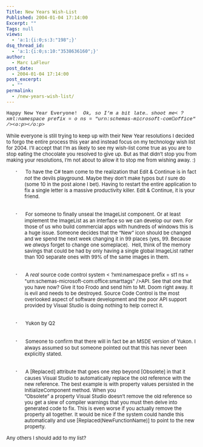 ```yaml
---
Title: New Years Wish-List
Published: 2004-01-04 17:14:00
Excerpt: ""
Tags: null
views:
  - 'a:1:{i:0;s:3:"198";}'
dsq_thread_id:
  - 'a:1:{i:0;s:10:"3538636160";}'
author:
  - Marc LaFleur
post_date:
  - 2004-01-04 17:14:00
post_excerpt:
  - ""
permalink:
  - /new-years-wish-list/
---
```

<font face="Courier New" size=2>Happy New Year Everyone!&nbsp; <i><span style="FONT-STYLE: italic">Ok, so I&#8217;m a bit late&#8230; shoot me< ?xml:namespace prefix = o ns = "urn:schemas-microsoft-com:office:office" /><o:p></o:p></span></i> </font>
<p><span style="FONT-SIZE: 12pt"><font face="Courier New"></font><font size=2>While everyone is still trying to keep up with their New Year resolutions I decided to forgo the entire process this year and instead focus on my technology wish list for 2004. I&#8217;ll accept that I&#8217;m as likely to see my wish-list come true as you are to stop eating the chocolate you resolved to give up. But as that didn&#8217;t stop you from making your resolutions, I&#8217;m not about to allow it to stop me from wishing away. :)<o:p></o:p></font></span></p>
<p style="MARGIN-LEFT: 0.5in; TEXT-INDENT: -0.25in; mso-list: l0 level1 lfo1"><font face="Courier New"></font><font size=2><span style="FONT-SIZE: 12pt; FONT-FAMILY: Symbol"><span style="mso-list: Ignore">&#183;<span style="FONT: 7pt 'Times New Roman'">&nbsp;&nbsp;&nbsp;&nbsp;&nbsp;&nbsp;&nbsp;&nbsp; </span></span></span>To have the C# team come to the realization that Edit &amp; Continue is in fact <i><span style="FONT-STYLE: italic">not</span></i> the devils playground. Maybe they don&#8217;t make typos but <i><span style="FONT-STYLE: italic">I</span></i> sure do (some 10 in the post alone I bet). Having to restart the entire application to fix a single letter is a massive productivity killer. Edit &amp; Continue, it is your friend.<br /><br /><o:p></o:p></font></p>
<p style="MARGIN-LEFT: 0.5in; TEXT-INDENT: -0.25in; mso-list: l0 level1 lfo1"><font face="Courier New"></font><font size=2><span style="FONT-SIZE: 12pt; FONT-FAMILY: Symbol"><span style="mso-list: Ignore">&#183;<span style="FONT: 7pt 'Times New Roman'">&nbsp;&nbsp;&nbsp;&nbsp;&nbsp;&nbsp;&nbsp;&nbsp; </span></span></span>For someone to finally unseal the ImageList component. Or at least implement the ImageList as an interface so we can develop our own. For those of us who build commercial apps with hundreds of windows this is a huge issue. Someone decides that the &#8220;New&#8221; icon should be changed and we spend the next week changing it in 99 places (yes, 99. Because we <i><span style="FONT-STYLE: italic">always</span></i> forget to change one someplace).&nbsp; Hell, think of the memory savings that could be had by only having a single global ImageList rather than 100 separate ones with 99% of the same images in them.<br /><br /><o:p></o:p></font></p>
<p style="MARGIN-LEFT: 0.5in; TEXT-INDENT: -0.25in; mso-list: l0 level1 lfo1"><font face="Courier New"></font><font size=2><span style="FONT-SIZE: 12pt; FONT-FAMILY: Symbol"><span style="mso-list: Ignore">&#183;<span style="FONT: 7pt 'Times New Roman'">&nbsp;&nbsp;&nbsp;&nbsp;&nbsp;&nbsp;&nbsp;&nbsp; </span></span></span>A <i><span style="FONT-STYLE: italic">real</span></i> source code control system < ?xml:namespace prefix = st1 ns = "urn:schemas-microsoft-com:office:smarttags" /><st1:stocktickeruk style="BACKGROUND-POSITION: left bottom; BACKGROUND-IMAGE: url(res://ietag.dll/#34/#1001); BACKGROUND-REPEAT: repeat-x" tabIndex=0 w:st="on"><st1:stocktickerca style="BACKGROUND-POSITION: left bottom; BACKGROUND-IMAGE: url(res://ietag.dll/#34/#1001); BACKGROUND-REPEAT: repeat-x" tabIndex=0 w:st="on">API</st1:stocktickerca></st1:stocktickeruk>. See that one that you have now? Give it too Frodo and send him to <st1:place w:st="on"><st1:placetype w:st="on">Mt.</st1:placetype> <st1:placename w:st="on">Doom</st1:placename></st1:place> right away. It is evil and needs to be destroyed. Source Code Control is the most overlooked aspect of software development and the poor <st1:stocktickeruk style="BACKGROUND-POSITION: left bottom; BACKGROUND-IMAGE: url(res://ietag.dll/#34/#1001); BACKGROUND-REPEAT: repeat-x" tabIndex=0 w:st="on"><st1:stocktickerca style="BACKGROUND-POSITION: left bottom; BACKGROUND-IMAGE: url(res://ietag.dll/#34/#1001); BACKGROUND-REPEAT: repeat-x" tabIndex=0 w:st="on">API</st1:stocktickerca></st1:stocktickeruk> support provided by Visual Studio is doing nothing to help correct it. <br /><br /><o:p></o:p></font></p>
<p style="MARGIN-LEFT: 0.5in; TEXT-INDENT: -0.25in; mso-list: l0 level1 lfo1"><font face="Courier New"></font><font size=2><span style="FONT-SIZE: 12pt; FONT-FAMILY: Symbol"><span style="mso-list: Ignore">&#183;<span style="FONT: 7pt 'Times New Roman'">&nbsp;&nbsp;&nbsp;&nbsp;&nbsp;&nbsp;&nbsp;&nbsp; </span></span></span><st1:place w:st="on"><st1:state w:st="on">Yukon</st1:state></st1:place> by Q2<br /><br /><o:p></o:p></font></p>
<p style="MARGIN-LEFT: 0.5in; TEXT-INDENT: -0.25in; mso-list: l0 level1 lfo1"><font face="Courier New"></font><font size=2><span style="FONT-SIZE: 12pt; FONT-FAMILY: Symbol"><span style="mso-list: Ignore">&#183;<span style="FONT: 7pt 'Times New Roman'">&nbsp;&nbsp;&nbsp;&nbsp;&nbsp;&nbsp;&nbsp;&nbsp; </span></span></span>Someone to confirm that there will in fact be an MSDE version of <st1:state w:st="on"><st1:place w:st="on">Yukon</st1:place></st1:state>. I always assumed so but someone pointed out that this has never been explicitly stated.<br /><br /><o:p></o:p></font></p>
<p style="MARGIN-LEFT: 0.5in; TEXT-INDENT: -0.25in; mso-list: l0 level1 lfo1"><font face="Courier New"></font><font size=2><span style="FONT-SIZE: 12pt; FONT-FAMILY: Symbol"><span style="mso-list: Ignore">&#183;<span style="FONT: 7pt 'Times New Roman'">&nbsp;&nbsp;&nbsp;&nbsp;&nbsp;&nbsp;&nbsp;&nbsp; </span></span></span>A [Replaced] attribute that goes one step beyond [Obsolete] in that it causes Visual Studio to automatically replace the old reference with the new reference. The best example is with property values persisted in the InitializeComponent method. When you <br />&#8221;Obsolete&#8221; a property Visual Studio doesn&#8217;t remove the old reference so you get a slew of compiler warnings that you must then delve into generated code to fix. This is even worse if you actually remove the property all together. It would be nice if the system could handle this automatically and use [Replaced(NewFunctionName)] to point to the new property. <o:p></o:p></font></p>
<p><span style="FONT-SIZE: 12pt"><font face="Courier New"></font><font size=2>Any others I should add to my list?<o:p></o:p></font></span></p>